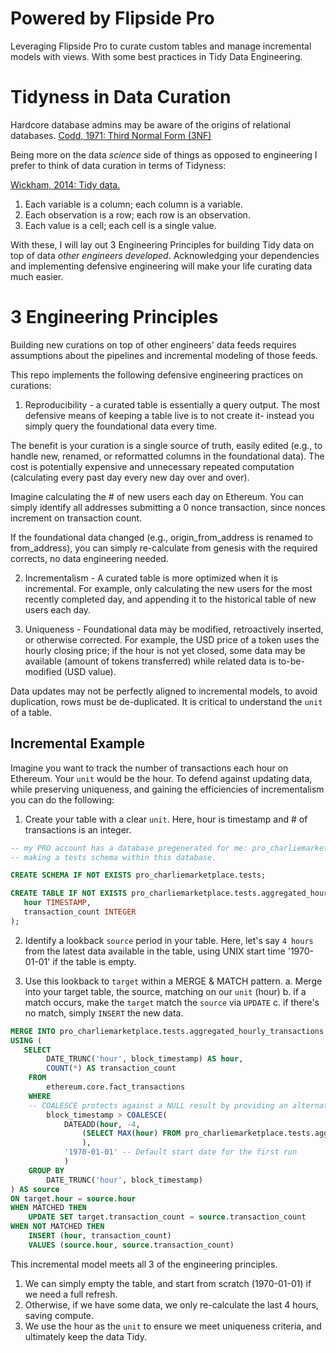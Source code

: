 # Powered by Flipside Pro
 Leveraging Flipside Pro to curate custom tables and manage incremental models with views. With some best practices in Tidy Data Engineering.

# Tidyness in Data Curation

Hardcore database admins may be aware of the origins of relational databases. 
[Codd, 1971: Third Normal Form (3NF)](https://en.wikipedia.org/wiki/Third_normal_form) 

Being more on the data *science* side of things as opposed to engineering I prefer to think of data curation in terms of Tidyness:

[Wickham, 2014: Tidy data.](https://cran.r-project.org/web/packages/tidyr/vignettes/tidy-data.html)

1. Each variable is a column; each column is a variable.
2. Each observation is a row; each row is an observation.
3. Each value is a cell; each cell is a single value.

With these, I will lay out 3 Engineering Principles for building Tidy data on top of data *other engineers developed*. Acknowledging your dependencies and implementing defensive engineering will make your life curating data much easier.

 # 3 Engineering Principles

 Building new curations on top of other engineers' data feeds requires assumptions about the pipelines and incremental modeling of those feeds. 

 This repo implements the following defensive engineering practices on curations: 

 1. Reproducibility - a curated table is essentially a query output. The most defensive means of keeping a table live is to not create it- instead you simply query the foundational data every time.
 
 The benefit is your curation is a single source of truth, easily edited (e.g., to handle new, renamed, or reformatted columns in the foundational data). The cost is potentially expensive and unnecessary repeated computation (calculating every past day every new day over and over).

Imagine calculating the # of new users each day on Ethereum. You can simply identify all addresses submitting a 0 nonce transaction, since nonces increment on transaction count.

If the foundational data changed (e.g., origin_from_address is renamed to from_address), you can simply re-calculate from genesis with the required corrects, no data engineering needed.

 2. Incrementalism - A curated table is more optimized when it is incremental. For example, only calculating the new users for the most recently completed day, and appending it to the historical table of new users each day.

 3. Uniqueness - Foundational data may be modified, retroactively inserted, or otherwise corrected. For example, the USD price of a token uses the hourly closing price; if the hour is not yet closed, some data may be available (amount of tokens transferred) while related data is to-be-modified (USD value). 

 Data updates may not be perfectly aligned to incremental models, to avoid duplication, rows must be de-duplicated. It is critical to understand the `unit` of a table. 

 ## Incremental Example 

Imagine you want to track the number of transactions each hour on Ethereum. Your `unit` would be the hour. To defend against updating data, while preserving uniqueness, and gaining the efficiencies of incrementalism you can do the following:

1. Create your table with a clear `unit`. Here, hour is timestamp and # of transactions is an integer.

 ```sql 
-- my PRO account has a database pregenerated for me: pro_charliemarketplace
-- making a tests schema within this database.

CREATE SCHEMA IF NOT EXISTS pro_charliemarketplace.tests; 

CREATE TABLE IF NOT EXISTS pro_charliemarketplace.tests.aggregated_hourly_transactions (
    hour TIMESTAMP,
    transaction_count INTEGER
);

```

2. Identify a lookback `source` period in your table. Here, let's say `4 hours` from the latest data available in the table, using UNIX start time '1970-01-01' if the table is empty.

3. Use this lookback to `target` within a MERGE & MATCH pattern.
    a. Merge into your target table, the source, matching on our `unit` (hour)
    b. if a match occurs, make the `target` match the `source` via `UPDATE`
    c. if there's no match, simply `INSERT` the new data.

```sql
MERGE INTO pro_charliemarketplace.tests.aggregated_hourly_transactions AS target
USING (
   SELECT
        DATE_TRUNC('hour', block_timestamp) AS hour,
        COUNT(*) AS transaction_count
    FROM
        ethereum.core.fact_transactions
    WHERE
    -- COALESCE protects against a NULL result by providing an alternative
        block_timestamp > COALESCE(
            DATEADD(hour, -4, 
                (SELECT MAX(hour) FROM pro_charliemarketplace.tests.aggregated_hourly_transactions)
                ),
            '1970-01-01' -- Default start date for the first run
            )
    GROUP BY
        DATE_TRUNC('hour', block_timestamp)  
) AS source
ON target.hour = source.hour
WHEN MATCHED THEN
    UPDATE SET target.transaction_count = source.transaction_count
WHEN NOT MATCHED THEN
    INSERT (hour, transaction_count)
    VALUES (source.hour, source.transaction_count)
 ```

This incremental model meets all 3 of the engineering principles. 

1. We can simply empty the table, and start from scratch (1970-01-01) if we need a full refresh.
2. Otherwise, if we have some data, we only re-calculate the last 4 hours, saving compute. 
3. We use the hour as the `unit` to ensure we meet uniqueness criteria, and ultimately keep the data Tidy.